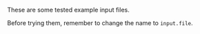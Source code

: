 These are some tested example input files.

Before trying them, remember to change the name to `input.file`.